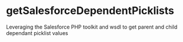 # getSalesforceDependentPicklists
Leveraging the Salesforce PHP toolkit and wsdl to get parent and child dependant picklist values
